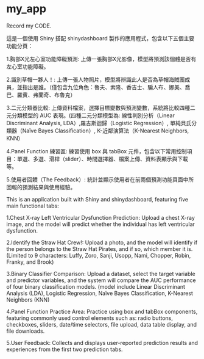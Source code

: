 # my_app

Record my CODE.

這是一個使用 Shiny 搭配 shinydashboard 製作的應用程式，包含以下五個主要功能分頁：

1.胸部X光左心室功能障礙預測: 上傳一張胸部X光影像，模型將預測該個體是否有左心室功能障礙。

2.識別草帽一夥人！: 上傳一張人物照片，模型將辨識此人是否為草帽海賊團成員，並指出是誰。（僅包含九位角色：魯夫、索隆、香吉士、騙人布、娜美、喬巴、羅賓、弗蘭奇、布魯克）

3.二元分類器比較: 上傳資料檔案，選擇目標變數與預測變數，系統將比較四種二元分類模型的 AUC 表現。(四種二元分類模型為: 線性判別分析（Linear Discriminant Analysis, LDA）,羅吉斯迴歸（Logistic Regression）, 單純貝氏分類器（Naïve Bayes Classification）, K-近鄰演算法（K-Nearest Neighbors, KNN）

4.Panel Function 練習區: 練習使用 box 與 tabBox 元件，包含以下常用控制項目：單選、多選、滑桿（slider）、時間選擇器、檔案上傳、資料表顯示與下載等。

5.使用者回饋（The Feedback）: 統計並顯示使用者在前兩個預測功能頁面中所回報的預測結果與使用經驗。


This is an application built with Shiny and shinydashboard, featuring five main functional tabs:

1.Chest X-ray Left Ventricular Dysfunction Prediction: Upload a chest X-ray image, and the model will predict whether the individual has left ventricular dysfunction.

2.Identify the Straw Hat Crew!: Upload a photo, and the model will identify if the person belongs to the Straw Hat Pirates, and if so, which member it is.
(Limited to 9 characters: Luffy, Zoro, Sanji, Usopp, Nami, Chopper, Robin, Franky, and Brook)

3.Binary Classifier Comparison: Upload a dataset, select the target variable and predictor variables, and the system will compare the AUC performance of four binary classification models. (model include Linear Discriminant Analysis (LDA), Logistic Regression, Naïve Bayes Classification, K-Nearest Neighbors (KNN)

4.Panel Function Practice Area: Practice using box and tabBox components, featuring commonly used control elements such as: radio buttons, checkboxes, sliders, date/time selectors, file upload, data table display, and file downloads.

5.User Feedback: Collects and displays user-reported prediction results and experiences from the first two prediction tabs.


